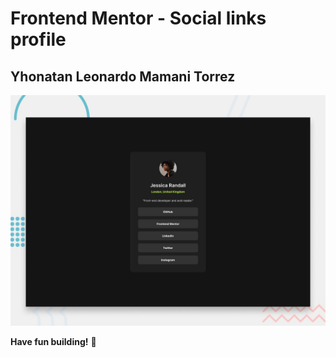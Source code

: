 # Frontend Mentor - Social links profile

## Yhonatan Leonardo Mamani Torrez

![Design preview for the Social links profile coding challenge](./preview.jpg)

**Have fun building!** 🚀
